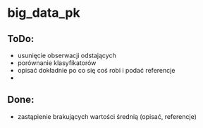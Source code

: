 # big_data_pk

## ToDo:
  * usunięcie obserwacji odstających
  * porównanie klasyfikatorów
  * opisać dokładnie po co się coś robi i podać referencje
  * 
  
## Done:
  * zastąpienie brakujących wartości średnią (opisać, referencje)

